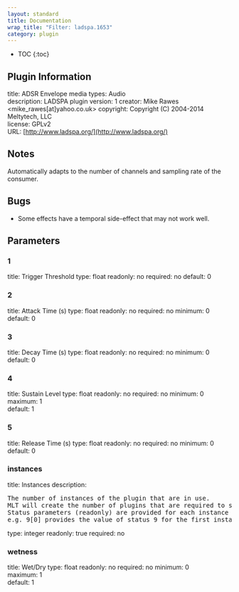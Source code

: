 ```yaml
---
layout: standard
title: Documentation
wrap_title: "Filter: ladspa.1653"
category: plugin
---
```

* TOC
{:toc}

## Plugin Information

title: ADSR Envelope
media types:
Audio  
description: LADSPA plugin
version: 1
creator: Mike Rawes <mike_rawes[at]yahoo.co.uk>
copyright: Copyright (C) 2004-2014 Meltytech, LLC  
license: GPLv2  
URL: [http://www.ladspa.org/](http://www.ladspa.org/)  

## Notes

Automatically adapts to the number of channels and sampling rate of the consumer.

## Bugs

* Some effects have a temporal side-effect that may not work well.


## Parameters

### 1

title: Trigger Threshold  type: float
readonly: no
required: no
default: 0  

### 2

title: Attack Time (s)  type: float
readonly: no
required: no
minimum: 0  
default: 0  

### 3

title: Decay Time (s)  type: float
readonly: no
required: no
minimum: 0  
default: 0  

### 4

title: Sustain Level  type: float
readonly: no
required: no
minimum: 0  
maximum: 1  
default: 1  

### 5

title: Release Time (s)  type: float
readonly: no
required: no
minimum: 0  
default: 0  

### instances

title: Instances  description:
<pre>
The number of instances of the plugin that are in use.
MLT will create the number of plugins that are required to support the number of audio channels.
Status parameters (readonly) are provided for each instance and are accessed by specifying the instance number after the identifier (starting at zero).
e.g. 9[0] provides the value of status 9 for the first instance.
</pre>
type: integer
readonly: true
required: no

### wetness

title: Wet/Dry  type: float
readonly: no
required: no
minimum: 0  
maximum: 1  
default: 1  

